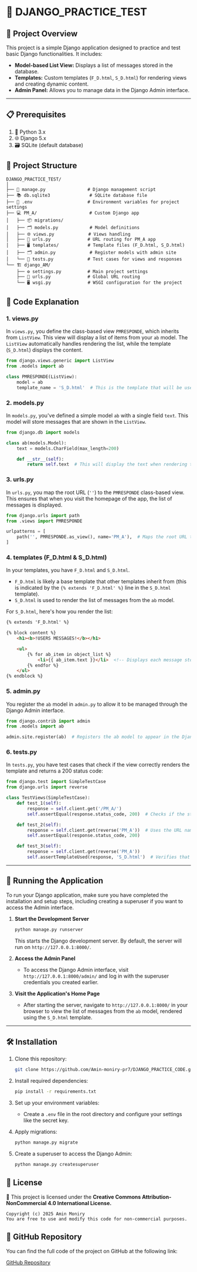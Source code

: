 # 🚀 DJANGO_PRACTICE_TEST

## 📌 Project Overview

This project is a simple Django application designed to practice and test basic Django functionalities. It includes:

- **Model-based List View:** Displays a list of messages stored in the database.
- **Templates:** Custom templates (`F_D.html`, `S_D.html`) for rendering views and creating dynamic content.
- **Admin Panel:** Allows you to manage data in the Django Admin interface.

---

## 📋 Prerequisites

1. 🐍 Python 3.x
2. 🌐 Django 5.x
3. 🗃 SQLite (default database)


## 📂 Project Structure

```
DJANGO_PRACTICE_TEST/
│
├── 📜 manage.py                # Django management script
├── 📚 db.sqlite3               # SQLite database file
├── 🌱 .env                     # Environment variables for project settings
├── 💻 PM_A/                    # Custom Django app
│   ├── 📦 migrations/
│   ├── 🗂 models.py            # Model definitions
│   ├── 🌐 views.py             # Views handling
│   ├── 🔗 urls.py              # URL routing for PM_A app
│   ├── 🖥 templates/           # Template files (F_D.html, S_D.html)
│   ├── 🗂 admin.py             # Register models with admin site
│   └── 📑 tests.py             # Test cases for views and responses
└── 🏗 django_AM/
    ├── ⚙ settings.py          # Main project settings
    ├── 🔗 urls.py              # Global URL routing
    └── 🖥 wsgi.py              # WSGI configuration for the project
```


## 📝 Code Explanation

### 1. **views.py**
In `views.py`, you define the class-based view `PMRESPONDE`, which inherits from `ListView`. This view will display a list of items from your `ab` model. The `ListView` automatically handles rendering the list, while the template (`S_D.html`) displays the content.

```python
from django.views.generic import ListView
from .models import ab

class PMRESPONDE(ListView):
    model = ab
    template_name = 'S_D.html'  # This is the template that will be used to render the list of items.
```

### 2. **models.py**
In `models.py`, you've defined a simple model `ab` with a single field `text`. This model will store messages that are shown in the `ListView`.

```python
from django.db import models

class ab(models.Model):
    text = models.CharField(max_length=200)

    def __str__(self):
        return self.text  # This will display the text when rendering the list of items in the admin panel.
```

### 3. **urls.py**
In `urls.py`, you map the root URL (`''`) to the `PMRESPONDE` class-based view. This ensures that when you visit the homepage of the app, the list of messages is displayed.

```python
from django.urls import path
from .views import PMRESPONDE

urlpatterns = [
    path('', PMRESPONDE.as_view(), name='PM_A'),  # Maps the root URL to the PMRESPONDE view.
]
```

### 4. **templates (F_D.html & S_D.html)**
In your templates, you have `F_D.html` and `S_D.html`.

- `F_D.html` is likely a base template that other templates inherit from (this is indicated by the `{% extends 'F_D.html' %}` line in the `S_D.html` template).
- `S_D.html` is used to render the list of messages from the `ab` model.

For `S_D.html`, here's how you render the list:

```html
{% extends 'F_D.html' %}

{% block content %}
    <h1><b>!USERS MESSAGES!</b></h1>

    <ul>
        {% for ab_item in object_list %}
            <li>{{ ab_item.text }}</li>  <!-- Displays each message stored in the ab model -->
        {% endfor %}
    </ul>
{% endblock %}
```

### 5. **admin.py**
You register the `ab` model in `admin.py` to allow it to be managed through the Django Admin interface.

```python
from django.contrib import admin
from .models import ab

admin.site.register(ab)  # Registers the ab model to appear in the Django Admin panel.
```

### 6. **tests.py**
In `tests.py`, you have test cases that check if the view correctly renders the template and returns a 200 status code:

```python
from django.test import SimpleTestCase
from django.urls import reverse

class TestViews(SimpleTestCase):
    def test_1(self):
        response = self.client.get('/PM_A/')
        self.assertEqual(response.status_code, 200)  # Checks if the status code is 200, meaning the page loaded correctly.

    def test_2(self):
        response = self.client.get(reverse('PM_A'))  # Uses the URL name to generate the URL.
        self.assertEqual(response.status_code, 200)

    def test_3(self):
        response = self.client.get(reverse('PM_A'))
        self.assertTemplateUsed(response, 'S_D.html')  # Verifies that the correct template is used.
```

---

## 🔧 Running the Application

To run your Django application, make sure you have completed the installation and setup steps, including creating a superuser if you want to access the Admin interface.

1. **Start the Development Server**
   ```bash
   python manage.py runserver
   ```
   This starts the Django development server. By default, the server will run on `http://127.0.0.1:8000/`.

2. **Access the Admin Panel**
   - To access the Django Admin interface, visit `http://127.0.0.1:8000/admin/` and log in with the superuser credentials you created earlier.

3. **Visit the Application's Home Page**
   - After starting the server, navigate to `http://127.0.0.1:8000/` in your browser to view the list of messages from the `ab` model, rendered using the `S_D.html` template.

---



## 🛠 Installation

1. Clone this repository:
   ```bash
   git clone https://github.com/Amin-moniry-pr7/DJANGO_PRACTICE_CODE.git
   ```

2. Install required dependencies:
   ```bash
   pip install -r requirements.txt
   ```

3. Set up your environment variables:
   - Create a `.env` file in the root directory and configure your settings like the secret key.

4. Apply migrations:
   ```bash
   python manage.py migrate
   ```

5. Create a superuser to access the Django Admin:
   ```bash
   python manage.py createsuperuser
   ```


   
## 📜 License
🔖 This project is licensed under the **Creative Commons Attribution-NonCommercial 4.0 International License.**

```
Copyright (c) 2025 Amin Moniry
You are free to use and modify this code for non-commercial purposes.
```


## 📍 GitHub Repository

You can find the full code of the project on GitHub at the following link:

[GitHub Repository](https://github.com/Amin-moniry-pr7/DJANGO_PRACTICE_CODE.git)

